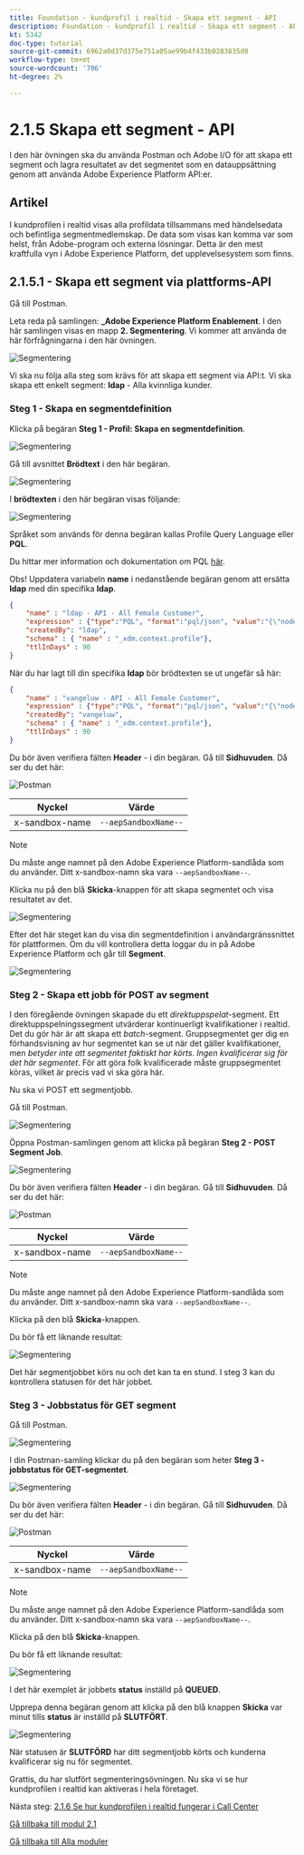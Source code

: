 ```yaml
---
title: Foundation - kundprofil i realtid - Skapa ett segment - API
description: Foundation - kundprofil i realtid - Skapa ett segment - API
kt: 5342
doc-type: tutorial
source-git-commit: 6962a0d37d375e751a05ae99b4f433b0283835d0
workflow-type: tm+mt
source-wordcount: '706'
ht-degree: 2%

---
```


# 2.1.5 Skapa ett segment - API

I den här övningen ska du använda Postman och Adobe I/O för att skapa ett segment och lagra resultatet av det segmentet som en datauppsättning genom att använda Adobe Experience Platform API:er.

## Artikel

I kundprofilen i realtid visas alla profildata tillsammans med händelsedata och befintliga segmentmedlemskap. De data som visas kan komma var som helst, från Adobe-program och externa lösningar. Detta är den mest kraftfulla vyn i Adobe Experience Platform, det upplevelsesystem som finns.

## 2.1.5.1 - Skapa ett segment via plattforms-API

Gå till Postman.

Leta reda på samlingen: **_Adobe Experience Platform Enablement**. I den här samlingen visas en mapp **2. Segmentering**. Vi kommer att använda de här förfrågningarna i den här övningen.

![Segmentering](./images/pmdtl.png)

Vi ska nu följa alla steg som krävs för att skapa ett segment via API:t. Vi ska skapa ett enkelt segment: **ldap** - Alla kvinnliga kunder.

### Steg 1 - Skapa en segmentdefinition

Klicka på begäran **Steg 1 - Profil: Skapa en segmentdefinition**.

![Segmentering](./images/s1_call.png)

Gå till avsnittet **Brödtext** i den här begäran.

![Segmentering](./images/s1_body.png)

I **brödtexten** i den här begäran visas följande:

![Segmentering](./images/s1_bodydtl.png)

Språket som används för denna begäran kallas Profile Query Language eller **PQL**.

Du hittar mer information och dokumentation om PQL [här](https://experienceleague.adobe.com/docs/experience-platform/segmentation/pql/overview.html?lang=en).


Obs! Uppdatera variabeln **name** i nedanstående begäran genom att ersätta **ldap** med din specifika **ldap**.

```json
{
    "name" : "ldap - API - All Female Customer",
    "expression" : {"type":"PQL", "format":"pql/json", "value":"{\"nodeType\":\"fnApply\",\"fnName\":\"in\",\"params\":[{\"nodeType\":\"fieldLookup\",\"fieldName\":\"gender\",\"object\":{\"nodeType\":\"fieldLookup\",\"fieldName\":\"person\",\"object\":{\"nodeType\":\"literal\",\"literalType\":\"XDMObject\",\"value\":\"profile\"}}},{\"literalType\":\"List\",\"nodeType\":\"literal\",\"value\":[\"female\"]}]}"},
    "createdBy": "ldap",
    "schema" : { "name" : "_xdm.context.profile"},
    "ttlInDays" : 90
}
```

När du har lagt till din specifika **ldap** bör brödtexten se ut ungefär så här:

```json
{
    "name" : "vangeluw - API - All Female Customer",
    "expression" : {"type":"PQL", "format":"pql/json", "value":"{\"nodeType\":\"fnApply\",\"fnName\":\"in\",\"params\":[{\"nodeType\":\"fieldLookup\",\"fieldName\":\"gender\",\"object\":{\"nodeType\":\"fieldLookup\",\"fieldName\":\"person\",\"object\":{\"nodeType\":\"literal\",\"literalType\":\"XDMObject\",\"value\":\"profile\"}}},{\"literalType\":\"List\",\"nodeType\":\"literal\",\"value\":[\"female\"]}]}"},
    "createdBy": "vangeluw",
    "schema" : { "name" : "_xdm.context.profile"},
    "ttlInDays" : 90
}
```

Du bör även verifiera fälten **Header** - i din begäran. Gå till **Sidhuvuden**. Då ser du det här:

![Postman](./images/s1_h.png)

| Nyckel | Värde |
| -------------- | ------------------ |
| x-sandbox-name | `--aepSandboxName--` |

>[!NOTE]
>
>Du måste ange namnet på den Adobe Experience Platform-sandlåda som du använder. Ditt x-sandbox-namn ska vara `--aepSandboxName--`.

Klicka nu på den blå **Skicka**-knappen för att skapa segmentet och visa resultatet av det.

![Segmentering](./images/s1_bodydtl_results.png)

Efter det här steget kan du visa din segmentdefinition i användargränssnittet för plattformen. Om du vill kontrollera detta loggar du in på Adobe Experience Platform och går till **Segment**.

![Segmentering](./images/s1_segmentdef.png)

### Steg 2 - Skapa ett jobb för POST av segment

I den föregående övningen skapade du ett _direktuppspelat_-segment. Ett direktuppspelningssegment utvärderar kontinuerligt kvalifikationer i realtid. Det du gör här är att skapa ett _batch_-segment. Gruppsegmentet ger dig en förhandsvisning av hur segmentet kan se ut när det gäller kvalifikationer, men _betyder inte att segmentet faktiskt har körts_. _Ingen kvalificerar sig för det här segmentet_. För att göra folk kvalificerade måste gruppsegmentet köras, vilket är precis vad vi ska göra här.

Nu ska vi POST ett segmentjobb.

Gå till Postman.

![Segmentering](./images/pmdtl.png)

Öppna Postman-samlingen genom att klicka på begäran **Steg 2 - POST Segment Job**.

![Segmentering](./images/s2_call.png)

Du bör även verifiera fälten **Header** - i din begäran. Gå till **Sidhuvuden**. Då ser du det här:

![Postman](./images/s2headers.png)

| Nyckel | Värde |
| -------------- | ------------------ |
| x-sandbox-name | `--aepSandboxName--` |

>[!NOTE]
>
>Du måste ange namnet på den Adobe Experience Platform-sandlåda som du använder. Ditt x-sandbox-namn ska vara `--aepSandboxName--`.

Klicka på den blå **Skicka**-knappen.

Du bör få ett liknande resultat:

![Segmentering](./images/s2_call_response.png)

Det här segmentjobbet körs nu och det kan ta en stund. I steg 3 kan du kontrollera statusen för det här jobbet.


### Steg 3 - Jobbstatus för GET segment

Gå till Postman.

![Segmentering](./images/pmdtl.png)

I din Postman-samling klickar du på den begäran som heter **Steg 3 - jobbstatus för GET-segmentet**.

![Segmentering](./images/s3_call.png)

Du bör även verifiera fälten **Header** - i din begäran. Gå till **Sidhuvuden**. Då ser du det här:

![Postman](./images/s3headers.png)

| Nyckel | Värde |
| -------------- | ------------------ |
| x-sandbox-name | `--aepSandboxName--` |

>[!NOTE]
>
>Du måste ange namnet på den Adobe Experience Platform-sandlåda som du använder. Ditt x-sandbox-namn ska vara `--aepSandboxName--`.

Klicka på den blå **Skicka**-knappen.

Du bör få ett liknande resultat:

![Segmentering](./images/s3_status.png)

I det här exemplet är jobbets **status** inställd på **QUEUED**.

Upprepa denna begäran genom att klicka på den blå knappen **Skicka** var minut tills **status** är inställd på **SLUTFÖRT**.

![Segmentering](./images/s3_status_succeeded.png)

När statusen är **SLUTFÖRD** har ditt segmentjobb körts och kunderna kvalificerar sig nu för segmentet.

Grattis, du har slutfört segmenteringsövningen. Nu ska vi se hur kundprofilen i realtid kan aktiveras i hela företaget.

Nästa steg: [2.1.6 Se hur kundprofilen i realtid fungerar i Call Center](./ex6.md)

[Gå tillbaka till modul 2.1](./real-time-customer-profile.md)

[Gå tillbaka till Alla moduler](../../../overview.md)
